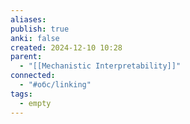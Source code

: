 ```yaml
---
aliases: 
publish: true
anki: false
created: 2024-12-10 10:28
parent:
  - "[[Mechanistic Interpretability]]"
connected:
  - "#обс/linking"
tags:
  - empty
---
```

